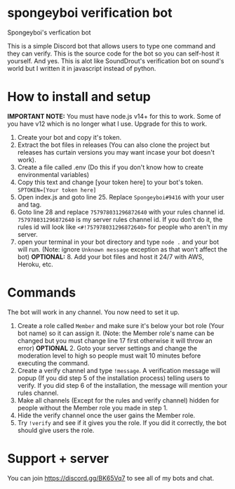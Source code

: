 # spongeyboi verification bot
Spongeyboi's verfication bot

This is a simple Discord bot that allows users to type one command and they can verify. This is the source code for the bot so you can self-host it yourself.
And yes. This is alot like SoundDrout's verification bot on sound's world but I written it in javascript instead of python.

# How to install and setup
**IMPORTANT NOTE:** You must have node.js v14+ for this to work. Some of you have v12 which is no longer what I use. Upgrade for this to work.
1. Create your bot and copy it's token.
2. Extract the bot files in releases (You can also clone the project but releases has curtain versions you may want incase your bot doesn't work).
3. Create a file called .env (Do this if you don't know how to create environmental variables)
4. Copy this text and change [your token here] to your bot's token. ```SPTOKEN=[Your token here]```
5. Open index.js and goto line 25. Replace `Spongeyboi#9416` with your user and tag.
6. Goto line 28 and replace `757978031296872640` with your rules channel id. `757978031296872640` is my server rules channel id. If you don't do it, the rules id will look like `<#!757978031296872640>` for people who aren't in my server.
7. open your terminal in your bot directory and type `node .` and your bot will run. (Note: ignore `Unknown message` exception as that won't affect the bot)
**OPTIONAL:** 8. Add your bot files and host it 24/7 with AWS, Heroku, etc.

# Commands
The bot will work in any channel. You now need to set it up.
1. Create a role called `Member` and make sure it's below your bot role (Your bot name) so it can assign it. (Note: the Member role's name can be changed but you must change line 17 first otherwise it will throw an error)
**OPTIONAL** 2. Goto your server settings and change the moderation level to high so people must wait 10 minutes before executing the command.
3. Create a verify channel and type `!message`. A verification message will popup (If you did step 5 of the installation process) telling users to verify. If you did step 6 of the installation, the message will mention your rules channel.
4. Make all channels (Except for the rules and verify channel) hidden for people without the Member role you made in step 1.
5. Hide the verify channel once the user gains the Member role.
6. Try `!verify` and see if it gives you the role.
If you did it correctly, the bot should give users the role.

# Support + server
You can join https://discord.gg/BK65Vq7 to see all of my bots and chat.
